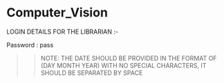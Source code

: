# Computer_Vision

LOGIN DETAILS FOR THE LIBRARIAN :-

Password : pass

>> NOTE: THE DATE SHOULD BE PROVIDED IN THE FORMAT OF (DAY MONTH YEAR) WITH NO SPECIAL CHARACTERS,
IT SHOULD BE SEPARATED BY SPACE
